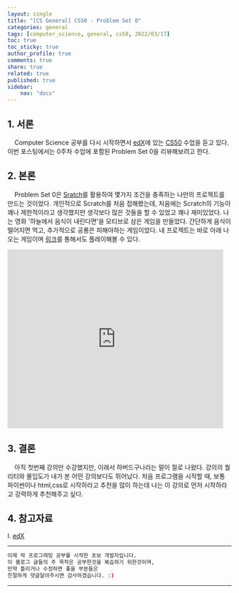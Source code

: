 ```yaml
---
layout: single
title: "[CS General] CS50 - Problem Set 0"
categories: general
tags: [computer_science, general, cs50, 2022/03/17]
toc: true
toc_sticky: true
author_profile: true
comments: true
share: true
related: true
published: true
sidebar: 
    nav: "docs"
---
```


## 1. 서론  

&nbsp;&nbsp;&nbsp;&nbsp;Computer Science 공부를 다시 시작하면서 [edX](https://courses.edx.org/)에 있는 [CS50](https://learning.edx.org/course/course-v1:HarvardX+CS50+X/home) 수업을 듣고 있다. 이번 포스팅에서는 0주차 수업에 포함된 Problem Set 0을 리뷰해보려고 한다.  

## 2. 본론  

&nbsp;&nbsp;&nbsp;&nbsp;Problem Set 0은 [Sratch](https://scratch.mit.edu/)를 활용하여 몇가지 조건을 충족하는 나만의 프로젝트를 만드는 것이었다. 개인적으로 Scratch를 처음 접해봤는데, 처음에는 Scratch의 기능이 꽤나 제한적이라고 생각했지만 생각보다 많은 것들을 할 수 있었고 꽤나 재미있었다. 나는 영화 '하늘에서 음식이 내린다면'을 모티브로 삼은 게임을 만들었다. 간단하게 음식이 떨어지면 먹고, 추가적으로 공룡은 피해야하는 게임이었다. 내 프로젝트는 바로 아래 나오는 게임이며 [링크](https://scratch.mit.edu/projects/660540118)를 통해서도 플레이해볼 수 있다.  

<iframe src="https://scratch.mit.edu/projects/660540118/embed" allowtransparency="true" width="485" height="402" frameborder="0" scrolling="no" allowfullscreen></iframe>

## 3. 결론  

&nbsp;&nbsp;&nbsp;&nbsp;아직 첫번째 강의만 수강했지만, 이래서 하버드구나라는 말이 절로 나왔다. 강의의 퀄리티와 몰입도가 내가 본 어떤 강의보다도 뛰어났다. 처음 프로그램을 시작할 때, 보통 파이썬이나 html,css로 시작하라고 추천을 많이 하는데 나는 이 강의로 먼저 시작하라고 강력하게 추천해주고 싶다.

## 4. 참고자료  

Ⅰ. [edX](https://learning.edx.org/course/course-v1:HarvardX+CS50+X/home)

---

```bash
이제 막 프로그래밍 공부를 시작한 초보 개발자입니다.
이 블로그 글들의 주 목적은 공부한것을 복습하기 위한것이며, 
만약 틀리거나 수정하면 좋을 부분들은
친절하게 댓글달아주시면 감사하겠습니다. :)
```

---